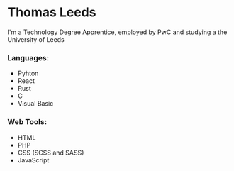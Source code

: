 # Thomas Leeds

I'm a Technology Degree Apprentice, employed by PwC and studying a the University of Leeds

### Languages:
  * Pyhton
  * React
  * Rust
  * C
  * Visual Basic  

### Web Tools:
  * HTML
  * PHP
  * CSS (SCSS and SASS)
  * JavaScript
